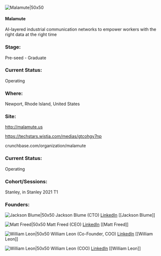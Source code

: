 

![Malamute|50x50](https://apimg.techstars.com/connect/images/image_files/6009cf482553130008000040/original/MalamuteWhiteBackground.png)

#### Malamute
AI-layered industrial communication networks to empower workers with the right data at the right time

### Stage: 
Pre-seed - Graduate 

### Current Status: 
Operating

### Where:
Newport, Rhode Island, United States

### Site:
http://malamute.us

https://techstars.wistia.com/medias/gtcohgy7np

crunchbase.com/organization/malamute

### Current Status: 
Operating

### Cohort/Sessions: 
Stanley, in Stanley 2021 T1

### Founders: 

![Jackson Blume|50x50](https://apimg.techstars.com/connect/images/image_files/600a08fb6a498b0008000053/original/Jackson_Blume.jpg) Jackson Blume (CTO) [LinkedIn](https://linkedin.com/in/jackson-blume-018a0b15b) [[Jackson Blume]]

![Matt Freed|50x50](https://f6s-public.s3.amazonaws.com/profiles/2527682_th2.jpg) Matt Freed (CEO) [LinkedIn](https://linkedin.com/in/matthew-freed) [[Matt Freed]]

![William Leon|50x50](https://apimg.techstars.com/connect/images/image_files/6009cad8255313000800003e/original/William_Leon.jpg) William Leon (Co-Founder, COO) [LinkedIn](https://linkedin.com/in/william-j-leon-37a616204) [[William Leon]]

![William Leon|50x50](https://www.f6s.com/images/profile-placeholder-user.jpg) William Leon (COO) [LinkedIn](https://linkedin.com/in/william-del-rosario-9975423b) [[William Leon]]


